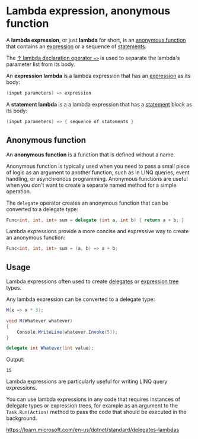 # Lambda expression, anonymous function

A **lambda expression**, or just **lambda** for short, is an [anonymous function](#anonymous-function) that contains an [expression](/csharp/expression.md) or a sequence of [statements](/csharp/statement.md).

The [↑ lambda declaration operator `=>`](https://learn.microsoft.com/en-us/dotnet/csharp/language-reference/operators/lambda-operator) is used to separate the lambda's parameter list from its body.

An **expression lambda** is a lambda expression that has an [expression](/csharp/expression.md) as its body:

```csharp
(input parameters) => expression
```

A **statement lambda** is a a lambda expression that has a [statement](/csharp/statement.md) block as its body:

```csharp
(input parameters) => { sequence of statements }
```

## Anonymous function

An **anonymous function** is a function that is defined without a name.

Anonymous function is typically used when you need to pass a small piece of logic as an argument to another function, such as in LINQ queries, event handling, or asynchronous programming. Anonymous functions are useful when you don't want to create a separate named method for a simple operation.

The `delegate` operator creates an anonymous function that can be converted to a delegate type:

```csharp
Func<int, int, int> sum = delegate (int a, int b) { return a + b; }
```

Lambda expressions provide a more concise and expressive way to create an anonymous function:

```csharp
Func<int, int, int> sum = (a, b) => a + b;
```

## Usage

Lambda expressions often used to create [delegates](/csharp/types/delegate.md) or [expression tree](/csharp/expression-tree.md) types.

Any lambda expression can be converted to a delegate type:

```csharp
M(x => x * 3);

void M(Whatever whatever)
{
    Console.WriteLine(whatever.Invoke(5));
}

delegate int Whatever(int value);
```

Output:

```output
15
```

Lambda expressions are particularly useful for writing LINQ query expressions.

You can use lambda expressions in any code that requires instances of delegate types or expression trees, for example as an argument to the `Task.Run(Action)` method to pass the code that should be executed in the background.

https://learn.microsoft.com/en-us/dotnet/standard/delegates-lambdas
